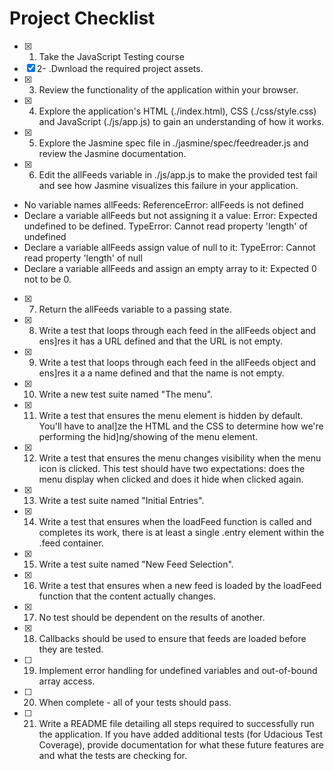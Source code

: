 # Project Checklist

- [x] 1. Take the JavaScript Testing course
- [x] 2- .Dwnload the required project assets.
- [x] 3. Review the functionality of the application within your browser.
- [x] 4. Explore the application's HTML (./index.html), CSS (./css/style.css) and JavaScript (./js/app.js) to gain an understanding of how it works.
- [x] 5. Explore the Jasmine spec file in ./jasmine/spec/feedreader.js and review the Jasmine documentation.
- [x] 6. Edit the allFeeds variable in ./js/app.js to make the provided test fail and see how Jasmine visualizes this failure in your application.
- No variable names allFeeds:
ReferenceError: allFeeds is not defined
- Declare a variable allFeeds but not assigning it a value:
Error: Expected undefined to be defined.
TypeError: Cannot read property 'length' of undefined
- Declare a variable allFeeds assign value of null to it:
TypeError: Cannot read property 'length' of null
- Declare a variable allFeeds and assign an empty array to it:
Expected 0 not to be 0.
- [x] 7. Return the allFeeds variable to a passing state.
- [x] 8. Write a test that loops through each feed in the allFeeds object and ens]res it has a URL defined and that the URL is not empty.
- [x] 9. Write a test that loops through each feed in the allFeeds object and ens]res it a a name defined and that the name is not empty.
- [x] 10. Write a new test suite named "The menu".
- [x] 11. Write a test that ensures the menu element is hidden by default. You'll have to anal]ze the HTML and the CSS to determine how we're performing the hid]ng/showing of the menu element.
- [x] 12. Write a test that ensures the menu changes visibility when the menu icon is clicked. This test should have two expectations: does the menu display when clicked and does it hide when clicked again.
- [x] 13. Write a test suite named "Initial Entries".
- [x] 14. Write a test that ensures when the loadFeed function is called and completes its work, there is at least a single .entry element within the .feed container.
- [x] 15. Write a test suite named "New Feed Selection".
- [x] 16. Write a test that ensures when a new feed is loaded by the loadFeed function that the content actually changes.
- [x] 17. No test should be dependent on the results of another.
- [x] 18. Callbacks should be used to ensure that feeds are loaded before they are tested.
- [ ] 19. Implement error handling for undefined variables and out-of-bound array access.
- [ ] 20. When complete - all of your tests should pass.
- [ ] 21. Write a README file detailing all steps required to successfully run the application. If you have added additional tests (for Udacious Test Coverage), provide documentation for what these future features are and what the tests are checking for.
